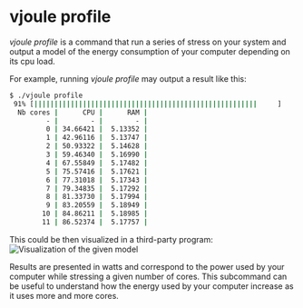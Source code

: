 # vjoule profile

*vjoule profile* is a command that run a series of stress on your system and output a model of the energy consumption of your computer depending on its cpu load.

For example, running *vjoule profile* may output a result like this:

```bash
$ ./vjoule profile
 91% [|||||||||||||||||||||||||||||||||||||||||||||||||||||||     ]
  Nb cores |      CPU |      RAM |
         - |        - |        - |
         0 | 34.66421 |  5.13352 |
         1 | 42.96116 |  5.13747 |
         2 | 50.93322 |  5.14628 |
         3 | 59.46340 |  5.16990 |
         4 | 67.55849 |  5.17482 |
         5 | 75.57416 |  5.17621 |
         6 | 77.31018 |  5.17343 |
         7 | 79.34835 |  5.17292 |
         8 | 81.33730 |  5.17994 |
         9 | 83.20559 |  5.18949 |
        10 | 84.86211 |  5.18985 |
        11 | 86.52374 |  5.17757 |
```

This could be then visualized in a third-party program:
![Visualization of the given model](images/profile.png) 

Results are presented in watts and correspond to the power used by your computer while stressing a given number of cores. This subcommand can be useful to understand how the energy used by your computer increase as it uses more and more cores.
